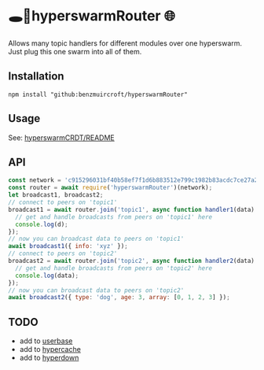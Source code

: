 # 🕳️🥊hyperswarmRouter 🌐 

Allows many topic handlers for different modules over one hyperswarm. Just plug this one swarm into all of them.

## Installation
```
npm install "github:benzmuircroft/hyperswarmRouter"
```

## Usage
See: [hyperswarmCRDT/README](https://github.com/benzmuircroft/hyperswarmCRDT/blob/main/README.md)

## API
```js
const network = 'c915296031bf40b58ef7f1d6b883512e799c1982b83acdc7ce27a2079a8c196f'; // a hard-coded 64 character hex string
const router = await require('hyperswarmRouter')(network);
let broadcast1, broadcast2;
// connect to peers on 'topic1'
broadcast1 = await router.join('topic1', async function handler1(data) {
  // get and handle broadcasts from peers on 'topic1' here
  console.log(d);
});
// now you can broadcast data to peers on 'topic1'
await broadcast1({ info: 'xyz' });
// connect to peers on 'topic2'
broadcast2 = await router.join('topic2', async function handler2(data) {
  // get and handle broadcasts from peers on 'topic2' here
  console.log(data);
});
// now you can broadcast data to peers on 'topic2'
await broadcast2({ type: 'dog', age: 3, array: [0, 1, 2, 3] });
```

## TODO

- add to [userbase](https://github.com/benzmuircroft/userbase) 
- add to [hypercache](https://github.com/benzmuircroft/hypercache)
- add to [hyperdown](https://github.com/benzmuircroft/hyperdown)
